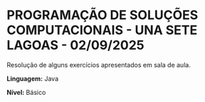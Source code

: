 # PROGRAMAÇÃO DE SOLUÇÕES COMPUTACIONAIS - UNA SETE LAGOAS - 02/09/2025

Resolução de alguns exercícios apresentados em sala de aula.

**Linguagem:** Java

**Nível:** Básico

